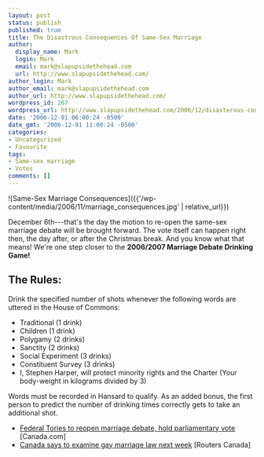 ```yaml
---
layout: post
status: publish
published: true
title: The Disastrous Consequences Of Same-Sex Marriage
author:
  display_name: Mark
  login: Mark
  email: mark@slapupsidethehead.com
  url: http://www.slapupsidethehead.com/
author_login: Mark
author_email: mark@slapupsidethehead.com
author_url: http://www.slapupsidethehead.com/
wordpress_id: 267
wordpress_url: http://www.slapupsidethehead.com/2006/12/disasterous-consequences/
date: '2006-12-01 06:00:24 -0500'
date_gmt: '2006-12-01 11:00:24 -0500'
categories:
- Uncategorized
- Favourite
tags:
- Same-sex marriage
- Votes
comments: []
---
```

![Same-Sex Marriage Consequences]({{'/wp-content/media/2006/11/marriage_consequences.jpg' | relative_url}})

December 6th---that's the day the motion to re-open the same-sex marriage debate will be brought forward. The vote itself can happen right then, the day after, or after the Christmas break. And you know what that means! We're one step closer to the **2006/2007 Marriage Debate Drinking Game!**

## The Rules:

Drink the specified number of shots whenever the following words are uttered in the House of Commons:

- Traditional (1 drink)
- Children (1 drink)
- Polygamy (2 drinks)
- Sanctity (2 drinks)
- Social Experiment (3 drinks)
- Constituent Survey (3 drinks)
- I, Stephen Harper, will protect minority rights and the Charter (Your body-weight in kilograms divided by 3)

Words must be recorded in Hansard to qualify. As an added bonus, the first person to predict the number of drinking times correctly gets to take an additional shot.

- [Federal Tories to reopen marriage debate, hold parliamentary vote](http://www.canada.com/topics/news/national/story.html?id=3558549c-91bd-45ea-88ff-32dd32779108&k=67969) [Canada.com]
- [Canada says to examine gay marriage law next week](http://ca.today.reuters.com/news/newsArticle.aspx?type=domesticNews&storyID=2006-11-29T192143Z_01_N29405021_RTRIDST_0_CANADA-SAMESEX-COL.XML) [Routers Canada]
